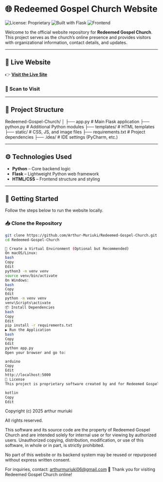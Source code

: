 # 🌐 Redeemed Gospel Church Website

![License: Proprietary](https://img.shields.io/badge/license-proprietary-red)
![Built with Flask](https://img.shields.io/badge/Flask-Python%20Web%20Framework-blue)
![Frontend](https://img.shields.io/badge/Frontend-HTML%2FCSS-green)

Welcome to the official website repository for **Redeemed Gospel Church**.  
This project serves as the church’s online presence and provides visitors with organizational information, contact details, and updates.

---

## 🔗 Live Website

👉 **[Visit the Live Site](https://redeemed-gospel-church-subukia-sbu6.onrender.com/)**
### 📱 Scan to Visit

---

## 📁 Project Structure

Redeemed-Gospel-Church/
│
├── app.py # Main Flask application
├── python.py # Additional Python modules
├── templates/ # HTML templates
├── static/ # CSS, JS, and image files
├── requirements.txt # Project dependencies
├── .idea/ # IDE settings (PyCharm, etc.)




---

## ⚙️ Technologies Used

- **Python** – Core backend logic
- **Flask** – Lightweight Python web framework
- **HTML/CSS** – Frontend structure and styling

---

## 🚀 Getting Started

Follow the steps below to run the website locally.

### 📥 Clone the Repository

```bash
git clone https://github.com/Arthur-Muriuki/Redeemed-Gospel-Church.git
cd Redeemed-Gospel-Church

🧪 Create a Virtual Environment (Optional but Recommended)
On macOS/Linux:
bash
Copy
Edit
python3 -m venv venv
source venv/bin/activate
On Windows:
bash
Copy
Edit
python -m venv venv
venv\Scripts\activate
📦 Install Dependencies
bash
Copy
Edit
pip install -r requirements.txt
▶️ Run the Application
bash
Copy
Edit
python app.py
Open your browser and go to:

arduino
Copy
Edit
http://localhost:5000
📄 License
This project is proprietary software created by and for Redeemed Gospel Church.

kotlin
Copy
Edit
```
Copyright (c) 2025 arthur muriuki

All rights reserved.

This software and its source code are the property of Redeemed Gospel Church and are intended solely for internal use or for viewing by authorized users. Unauthorized copying, distribution, modification, or use of this software, in whole or in part, is strictly prohibited.

No part of this website or its backend system may be reused or repurposed without express written consent.

For inquiries, contact: arthurmuriuki06@gmail.com
🙏 Thank you for visiting Redeemed Gospel Church online!
